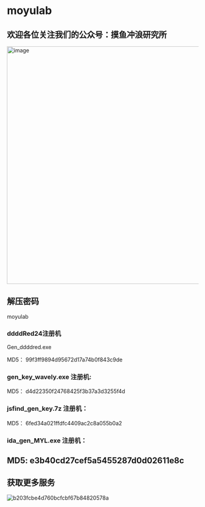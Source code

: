# moyulab
## 欢迎各位关注我们的公众号：摸鱼冲浪研究所
<img width="1816" height="624" alt="image" src="https://github.com/user-attachments/assets/bb5a9014-0c92-476a-945b-bcae3c8c9c1a" />

## 解压密码
moyulab
### ddddRed24注册机
Gen_ddddred.exe

MD5：
99f3ff9894d95672d17a74b0f843c9de

### gen_key_wavely.exe 注册机:
 MD5：
d4d22350f24768425f3b37a3d3255f4d
### jsfind_gen_key.7z 注册机：
MD5：
6fed34a021ffdfc4409ac2c8a055b0a2
### ida_gen_MYL.exe 注册机：
MD5:
e3b40cd27cef5a5455287d0d02611e8c
------------------------------------------------
## 获取更多服务
![b203fcbe4d760bcfcbf67b84820578a](https://github.com/user-attachments/assets/4da8edfe-4aa8-4246-b05e-23804d47c492)


